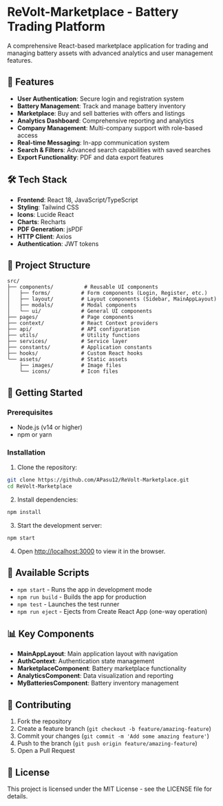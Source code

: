 # ReVolt-Marketplace - Battery Trading Platform

A comprehensive React-based marketplace application for trading and managing battery assets with advanced analytics and user management features.

## 🚀 Features

- **User Authentication**: Secure login and registration system
- **Battery Management**: Track and manage battery inventory
- **Marketplace**: Buy and sell batteries with offers and listings
- **Analytics Dashboard**: Comprehensive reporting and analytics
- **Company Management**: Multi-company support with role-based access
- **Real-time Messaging**: In-app communication system
- **Search & Filters**: Advanced search capabilities with saved searches
- **Export Functionality**: PDF and data export features

## 🛠️ Tech Stack

- **Frontend**: React 18, JavaScript/TypeScript
- **Styling**: Tailwind CSS
- **Icons**: Lucide React
- **Charts**: Recharts
- **PDF Generation**: jsPDF
- **HTTP Client**: Axios
- **Authentication**: JWT tokens

## 📁 Project Structure

```
src/
├── components/          # Reusable UI components
│   ├── forms/          # Form components (Login, Register, etc.)
│   ├── layout/         # Layout components (Sidebar, MainAppLayout)
│   ├── modals/         # Modal components
│   └── ui/             # General UI components
├── pages/              # Page components
├── context/            # React Context providers
├── api/                # API configuration
├── utils/              # Utility functions
├── services/           # Service layer
├── constants/          # Application constants
├── hooks/              # Custom React hooks
└── assets/             # Static assets
    ├── images/         # Image files
    └── icons/          # Icon files
```

## 🚀 Getting Started

### Prerequisites

- Node.js (v14 or higher)
- npm or yarn

### Installation

1. Clone the repository:
```bash
git clone https://github.com/APasu12/ReVolt-Marketplace.git
cd ReVolt-Marketplace
```

2. Install dependencies:
```bash
npm install
```

3. Start the development server:
```bash
npm start
```

4. Open [http://localhost:3000](http://localhost:3000) to view it in the browser.

## 📝 Available Scripts

- `npm start` - Runs the app in development mode
- `npm run build` - Builds the app for production
- `npm test` - Launches the test runner
- `npm run eject` - Ejects from Create React App (one-way operation)

## 📊 Key Components

- **MainAppLayout**: Main application layout with navigation
- **AuthContext**: Authentication state management
- **MarketplaceComponent**: Battery marketplace functionality
- **AnalyticsComponent**: Data visualization and reporting
- **MyBatteriesComponent**: Battery inventory management

## 🤝 Contributing

1. Fork the repository
2. Create a feature branch (`git checkout -b feature/amazing-feature`)
3. Commit your changes (`git commit -m 'Add some amazing feature'`)
4. Push to the branch (`git push origin feature/amazing-feature`)
5. Open a Pull Request

## 📄 License

This project is licensed under the MIT License - see the LICENSE file for details.
